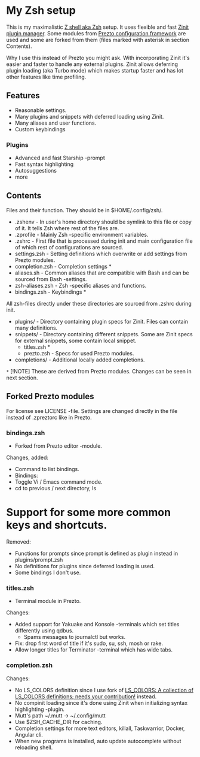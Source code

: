 # My Zsh setup

This is my maximalistic [Z shell aka Zsh](https://zsh.sourceforge.io/) setup. It uses flexible and fast [Zinit plugin manager](https://github.com/zdharma-continuum/zinit). Some modules from [Prezto configuration framework](https://github.com/sorin-ionescu/prezto) are used and some are forked from them (files marked with asterisk in section Contents).

Why I use this instead of Prezto you might ask. With incorporating Zinit it's easier and faster to handle any external plugins. Zinit allows deferring plugin loading (aka Turbo mode) which makes startup faster and has lot other features like time profiling.

## Features

- Reasonable settings.
- Many plugins and snippets with deferred loading using Zinit.
- Many aliases and user functions.
- Custom keybindings

### Plugins

- Advanced and fast Starship -prompt
- Fast syntax highlighting
- Autosuggestions
- more

## Contents

Files and their function. They should be in $HOME/.config/zsh/.

- .zshenv - In user's home directory should be symlink to this file or copy of it. It tells Zsh where rest of the files are.
- .zprofile - Mainly Zsh -specific environment variables.
- .zshrc - First file that is processed during init and main configuration file of which rest of configurations are sourced.
- settings.zsh - Setting definitions which overwrite or add settings from Prezto modules.
- completion.zsh - Completion settings *
- aliases.sh - Common aliases that are compatible with Bash and can be sourced from Bash -settings.
- zsh-aliases.zsh - Zsh -specific aliases and functions.
- bindings.zsh - Keybindings *

All zsh-files directly under these directories are sourced from .zshrc during init.
- plugins/ - Directory containing plugin specs for Zinit. Files can contain many definitions.
- snippets/ - Directory containing different snippets. Some are Zinit specs for external snippets, some contain local snippet.
  - titles.zsh *
  - prezto.zsh - Specs for used Prezto modules.
- completions/ - Additional locally added completions.

`*` [!NOTE]  These are derived from Prezto modules. Changes can be seen in next section.

## Forked Prezto modules

For license see LICENSE -file. Settings are changed directly in the file instead of .zpreztorc like in Prezto.

### bindings.zsh

- Forked from Prezto editor -module.

Changes, added:
- Command to list bindings.
- Bindings:
- Toggle Vi / Emacs command mode.
- cd to previous / next directory, ls
# Support for some more common keys and shortcuts.

Removed:
- Functions for prompts since prompt is defined as plugin instead in plugins/prompt.zsh
- No definitions for plugins since deferred loading is used.
- Some bindings I don't use.

### titles.zsh

- Terminal module in Prezto.

Changes:
- Added support for Yakuake and Konsole -terminals which set titles differently using qdbus.
  - Spams messages to journalctl but works.
- Fix: drop first word of title if it's sudo, su, ssh, mosh or rake.
- Allow longer titles for Terminator -terminal which has wide tabs.

### completion.zsh

Changes:
- No LS_COLORS definition since I use fork of  [LS_COLORS: A collection of LS_COLORS definitions; needs your contribution!](https://github.com/trapd00r/LS_COLORS) instead.
- No compinit loading since it's done using Zinit when initializing syntax highlighting -plugin.
- Mutt's path ~/.mutt -> ~/.config/mutt
- Use $ZSH_CACHE_DIR for caching.
- Completion settings for more text editors, killall, Taskwarrior, Docker, Angular cli.
- When new programs is installed, auto update autocomplete without reloading shell.
